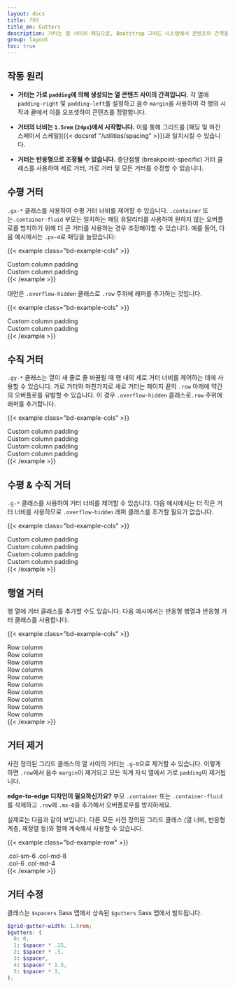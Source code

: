```yaml
---
layout: docs
title: 거터
title_en: Gutters
description: 거터는 열 사이의 패딩으로, Bootstrap 그리드 시스템에서 콘텐츠의 간격을 맞추고 정렬하는 데에 사용됩니다.
group: layout
toc: true
---
```


## 작동 원리

- **거터는 가로 `padding`에 의해 생성되는 열 콘텐츠 사이의 간격입니다.** 각 열에 `padding-right` 및 `padding-left`를 설정하고 음수 `margin`을 사용하여 각 행의 시작과 끝에서 이를 오프셋하여 콘텐츠를 정렬합니다.

- **거터의 너비는 `1.5rem` (`24px`)에서 시작합니다.** 이를 통해 그리드를 [패딩 및 마진 스페이서 스케일]({{< docsref "/utilities/spacing" >}})과 일치시킬 수 있습니다.

- **거터는 반응형으로 조정될 수 있습니다.** 중단점별 (breakpoint-specific) 거터 클래스를 사용하여 세로 거터, 가로 거터 및 모든 거터를 수정할 수 있습니다.

## 수평 거터

`.gx-*` 클래스를 사용하여 수평 거터 너비를 제어할 수 있습니다. `.container` 또는`.container-fluid` 부모는 일치하는 패딩 유틸리티를 사용하여 원하지 않는 오버플로를 방지하기 위해 더 큰 거터를 사용하는 경우 조정해야할 수 있습니다. 예를 들어, 다음 예시에서는 `.px-4`로 패딩을 늘렸습니다:

{{< example class="bd-example-cols" >}}
<div class="container px-4 text-center">
  <div class="row gx-5">
    <div class="col">
     <div class="p-3">Custom column padding</div>
    </div>
    <div class="col">
      <div class="p-3">Custom column padding</div>
    </div>
  </div>
</div>
{{< /example >}}

대안은 `.overflow-hidden` 클래스로 `.row` 주위에 래퍼를 추가하는 것입니다.

{{< example class="bd-example-cols" >}}
<div class="container overflow-hidden text-center">
  <div class="row gx-5">
    <div class="col">
     <div class="p-3">Custom column padding</div>
    </div>
    <div class="col">
      <div class="p-3">Custom column padding</div>
    </div>
  </div>
</div>
{{< /example >}}

## 수직 거터

`.gy-*` 클래스는 열이 새 줄로 줄 바꿈될 때 행 내의 세로 거터 너비를 제어하는 ​​데에 사용할 수 있습니다. 가로 거터와 마찬가지로 세로 거터는 페이지 끝의 `.row` 아래에 약간의 오버플로를 유발할 수 있습니다. 이 경우 `.overflow-hidden` 클래스로`.row` 주위에 래퍼를 추가합니다.

{{< example class="bd-example-cols" >}}
<div class="container overflow-hidden text-center">
  <div class="row gy-5">
    <div class="col-6">
      <div class="p-3">Custom column padding</div>
    </div>
    <div class="col-6">
      <div class="p-3">Custom column padding</div>
    </div>
    <div class="col-6">
      <div class="p-3">Custom column padding</div>
    </div>
    <div class="col-6">
      <div class="p-3">Custom column padding</div>
    </div>
  </div>
</div>
{{< /example >}}

## 수평 & 수직 거터

`.g-*` 클래스를 사용하여 거터 너비를 제어할 수 있습니다. 다음 예시에서는 더 작은 거터 너비를 사용하므로 `.overflow-hidden` 래퍼 클래스를 추가할 필요가 없습니다.

{{< example class="bd-example-cols" >}}
<div class="container text-center">
  <div class="row g-2">
    <div class="col-6">
      <div class="p-3">Custom column padding</div>
    </div>
    <div class="col-6">
      <div class="p-3">Custom column padding</div>
    </div>
    <div class="col-6">
      <div class="p-3">Custom column padding</div>
    </div>
    <div class="col-6">
      <div class="p-3">Custom column padding</div>
    </div>
  </div>
</div>
{{< /example >}}

## 행열 거터

행 열에 거터 클래스를 추가할 수도 있습니다. 다음 예시에서는 반응형 행열과 반응형 거터 클래스를 사용합니다.

{{< example class="bd-example-cols" >}}
<div class="container text-center">
  <div class="row row-cols-2 row-cols-lg-5 g-2 g-lg-3">
    <div class="col">
      <div class="p-3">Row column</div>
    </div>
    <div class="col">
      <div class="p-3">Row column</div>
    </div>
    <div class="col">
      <div class="p-3">Row column</div>
    </div>
    <div class="col">
      <div class="p-3">Row column</div>
    </div>
    <div class="col">
      <div class="p-3">Row column</div>
    </div>
    <div class="col">
      <div class="p-3">Row column</div>
    </div>
    <div class="col">
      <div class="p-3">Row column</div>
    </div>
    <div class="col">
      <div class="p-3">Row column</div>
    </div>
    <div class="col">
      <div class="p-3">Row column</div>
    </div>
    <div class="col">
      <div class="p-3">Row column</div>
    </div>
  </div>
</div>
{{< /example >}}

## 거터 제거

사전 정의된 그리드 클래스의 열 사이의 거터는 `.g-0`으로 제거할 수 있습니다. 이렇게 하면 `.row`에서 음수 `margin`이 제거되고 모든 직계 자식 열에서 가로 `padding`이 제거됩니다.

**edge-to-edge 디자인이 필요하신가요?** 부모 `.container` 또는 `.container-fluid`를 삭제하고 `.row`에 `.mx-0`을 추가해서 오버플로우를 방지하세요.

실제로는 다음과 같이 보입니다. 다른 모든 사전 정의된 그리드 클래스 (열 너비, 반응형 계층, 재정렬 등)와 함께 계속해서 사용할 수 있습니다.

{{< example class="bd-example-row" >}}
<div class="row g-0 text-center">
  <div class="col-sm-6 col-md-8">.col-sm-6 .col-md-8</div>
  <div class="col-6 col-md-4">.col-6 .col-md-4</div>
</div>
{{< /example >}}

## 거터 수정

클래스는 `$spacers` Sass 맵에서 상속된 `$gutters` Sass 맵에서 빌드됩니다.

```scss
$grid-gutter-width: 1.5rem;
$gutters: (
  0: 0,
  1: $spacer * .25,
  2: $spacer * .5,
  3: $spacer,
  4: $spacer * 1.5,
  5: $spacer * 3,
);
```
